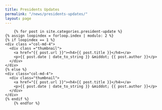 ```yaml
---
title: Presidents Updates
permalink: "/news/presidents-updates/"
layout: page
---
```


<div class="container">



		{% for post in site.categories.president-update %}
  	{% assign loopindex = forloop.index | modulo: 2 %}
  	{% if loopindex == 1 %}
    <div class ="col-md-4">
      <div class ="thumbnail">
        <a href="{{ post.url }}"><h4>{{ post.title }}</h4></a>
        <p>{{ post.date | date_to_string }} &middot; {{ post.author }}</p>
      </div>
    </div>    
  	{% else %}
    <div class="col-md-4">
      <div class="thumbnail">
        <a href="{{ post.url }}"><h4>{{ post.title }}</h4></a>
        <p>{{ post.date | date_to_string }} &middot; {{ post.author }}</p>
      </div>  
    </div>
  	{% endif %}
		{% endfor %}




</div>
